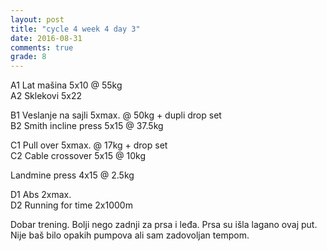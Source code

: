 ```yaml
---
layout: post
title: "cycle 4 week 4 day 3"
date: 2016-08-31
comments: true
grade: 8
---
```


A1 Lat mašina 5x10 @ 55kg   
A2 Sklekovi 5x22    

B1 Veslanje na sajli 5xmax. @ 50kg + dupli drop set   
B2 Smith incline press 5x15 @ 37.5kg    

C1 Pull over 5xmax. @ 17kg + drop set   
C2 Cable crossover 5x15 @ 10kg  

Landmine press 4x15 @ 2.5kg  

D1 Abs 2xmax.  
D2 Running for time 2x1000m  

Dobar trening. Bolji nego zadnji za prsa i leđa. Prsa su išla lagano ovaj put. Nije baš bilo opakih pumpova ali sam zadovoljan tempom.
